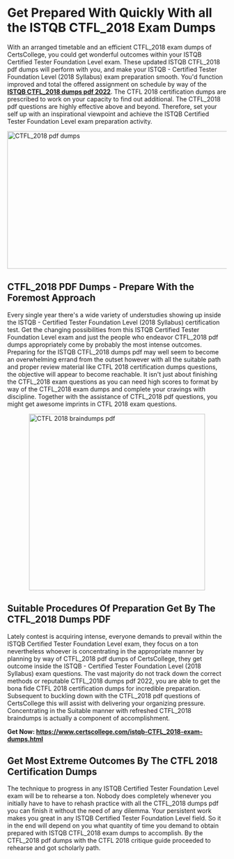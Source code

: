 <h1><strong>Get Prepared With Quickly With all the ISTQB CTFL_2018 Exam Dumps&nbsp;</strong></h1>
<p><span style="font-weight: 400;">With an arranged timetable and an efficient  CTFL_2018 exam dumps of CertsCollege, you could get wonderful outcomes within your ISTQB Certified Tester Foundation Level exam. These updated ISTQB CTFL_2018 pdf dumps will perform with you, and make your ISTQB - Certified Tester Foundation Level (2018 Syllabus) exam preparation smooth. You'd function improved and total the offered assignment on schedule by way of the <strong><a href="https://www.certscollege.com/istqb-CTFL_2018-exam-dumps.html">ISTQB CTFL_2018 dumps pdf 2022</a></strong>. The CTFL 2018 certification dumps are prescribed to work on your capacity to find out additional. The  CTFL_2018 pdf questions are highly effective above and beyond. Therefore, set your self up with an inspirational viewpoint and achieve the ISTQB Certified Tester Foundation Level exam preparation activity.&nbsp;</span></p>
<p><span style="font-weight: 400;"><img style="display: block; margin-left: auto; margin-right: auto;" src="https://i.ibb.co/CPDK3ps/Yellow-and-Blue-Initiative-Blog-Banner.png" alt="CTFL_2018 pdf dumps" width="559" height="315" /></span></p>
<h2><strong>CTFL_2018 PDF Dumps - Prepare With the Foremost Approach</strong></h2>
<p><span style="font-weight: 400;">Every single year there's a wide variety of understudies showing up inside the ISTQB - Certified Tester Foundation Level (2018 Syllabus) certification test. Get the changing possibilities from this ISTQB Certified Tester Foundation Level exam and just the people who endeavor CTFL_2018 pdf dumps appropriately come by probably the most intense outcomes. Preparing for the ISTQB CTFL_2018 dumps pdf may well seem to become an overwhelming errand from the outset however with all the suitable path and proper review material like CTFL 2018 certification dumps questions, the objective will appear to become reachable. It isn't just about finishing the CTFL_2018 exam questions as you can need high scores to format by way of the CTFL_2018 exam dumps and complete your cravings with discipline. Together with the assistance of CTFL_2018 pdf questions, you might get awesome imprints in CTFL 2018 exam questions.</span></p>
<p><span style="font-weight: 400;"><a href="https://tinyurl.com/33n5sxhm"><img style="display: block; margin-left: auto; margin-right: auto;" src="https://i.ibb.co/9tMrhdY/Teacher-Appreciation-Invitation.png" alt="CTFL 2018 braindumps pdf " width="404" height="404" /></a></span></p>
<h2><strong>Suitable Procedures Of Preparation Get By The CTFL_2018 Dumps PDF</strong></h2>
<p><span style="font-weight: 400;">Lately contest is acquiring intense, everyone demands to prevail within the ISTQB Certified Tester Foundation Level exam, they focus on a ton nevertheless whoever is concentrating in the appropriate manner by planning by way of CTFL_2018 pdf dumps of CertsCollege, they get outcome inside the ISTQB - Certified Tester Foundation Level (2018 Syllabus) exam questions. The vast majority do not track down the correct methods or reputable CTFL_2018 dumps pdf 2022, you are able to get the bona fide CTFL 2018 certification dumps for incredible preparation. Subsequent to buckling down with the  CTFL_2018 pdf questions of CertsCollege this will assist with delivering your organizing pressure. Concentrating in the Suitable manner with refreshed CTFL_2018 braindumps is actually a component of accomplishment.</span></p>
<p><span style="font-weight: 400;"><strong>Get Now: <a href="https://www.certscollege.com/istqb-CTFL_2018-exam-dumps.html">https://www.certscollege.com/istqb-CTFL_2018-exam-dumps.html</a></strong></span></p>
<h2><strong>Get Most Extreme Outcomes By The CTFL 2018 Certification Dumps</strong></h2>
<p><span style="font-weight: 400;">The technique to progress in any ISTQB Certified Tester Foundation Level exam will be to rehearse a ton. Nobody does completely whenever you initially have to have to rehash practice with all the CTFL_2018 dumps pdf you can finish it without the need of any dilemma. Your persistent work makes you great in any ISTQB Certified Tester Foundation Level field. So it in the end will depend on you what quantity of time you demand to obtain prepared with ISTQB CTFL_2018 exam dumps to accomplish. By the CTFL_2018 pdf dumps with the CTFL 2018 critique guide proceeded to rehearse and got scholarly path.</span></p>
